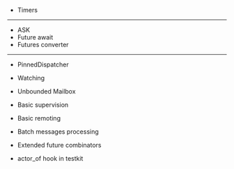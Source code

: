 * Timers

-------------------------

* ASK
* Future await
* Futures converter

-------------------------

* PinnedDispatcher
* Watching
* Unbounded Mailbox
* Basic supervision
* Basic remoting
* Batch messages processing

* Extended future combinators
* actor_of hook in testkit